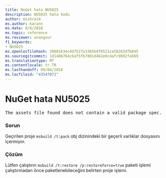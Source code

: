 ```yaml
---
title: NuGet hata NU5025
description: NU5025 hata kodu
author: mishra14
ms.author: karann
ms.date: 8/8/2018
ms.topic: reference
ms.reviewer: anangaur
f1_keywords:
- NU5025
ms.openlocfilehash: 39881634c4d7527a3385b4f0521ce58263dfb845
ms.sourcegitcommit: 1d1406764c6af5fb7801d462e0c4afc9092fa569
ms.translationtype: MT
ms.contentlocale: tr-TR
ms.lasthandoff: 09/04/2018
ms.locfileid: "43547072"
---
```

# <a name="nuget-error-nu5025"></a>NuGet hata NU5025
<pre>The assets file found does not contain a valid package spec. Try restoring the project again. The location of the assets file is F:\project\obj\project.assets.json.</pre>

### <a name="issue"></a>Sorun

Geçirilen proje `msbuild /t:pack` obj dizinindeki bir geçerli varlıklar dosyasını içermiyor.


### <a name="solution"></a>Çözüm

Lütfen çalıştırın `msbuild /t:restore /p:restoreforce=true` paketi işlemi çalıştırmadan önce paketlenebileceğini belirten proje işlemi.

